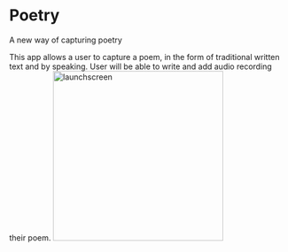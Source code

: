 # Poetry
A new way of capturing poetry

This app allows a user to capture a poem, in the form of traditional written text and by speaking. 
User will be able to write and add audio recording their poem.
<img width="307" alt="launchscreen" src="https://cloud.githubusercontent.com/assets/18543570/15742447/40fee0c4-28bf-11e6-981a-e83717d09e31.png">


